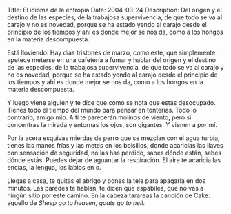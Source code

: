 Title: El idioma de la entropía
Date: 2004-03-24
Description: Del origen y el destino de las especies, de la trabajosa supervivencia, de que todo se va al carajo y no es novedad, porque se ha estado yendo al carajo desde el principio de los tiempos y ahí es donde mejor se nos da, como a los hongos en la materia descompuesta.

Está lloviendo. Hay días tristones de marzo, como este, que simplemente apetece meterse en una cafetería a fumar y hablar del origen y el destino de las especies, de la trabajosa supervivencia, de que todo se va al carajo y no es novedad, porque se ha estado yendo al carajo desde el principio de los tiempos y ahí es donde mejor se nos da, como a los hongos en la materia descompuesta.

Y luego viene alguien y te dice que cómo se nota que estás desocupado. Tienes todo el tiempo del mundo para pensar en tonterías. Todo lo contrario, amigo mío. A ti te parecerán molinos de viento, pero si concentras la mirada y entornas los ojos, son gigantes. Y vienen a por mí.

Por la acera esquivas mierdas de perro que se mezclan con el agua turbia, tienes las manos frías y las metes en los bolsillos, donde acaricias las llaves con sensación de seguridad, no las has perdido, sabes dónde están, sabes dónde estás. Puedes dejar de aguantar la respiración. El aire te acaricia las encías, la lengua, los labios en o.

Llegas a casa, te quitas el abrigo y pones la tele para apagarla en dos minutos. Las paredes te hablan, te dicen que espabiles, que no vas a ningún sitio por este camino. En la cabeza tarareas la canción de Cake: aquello de *Sheep go to heaven, goats go to hell*.
